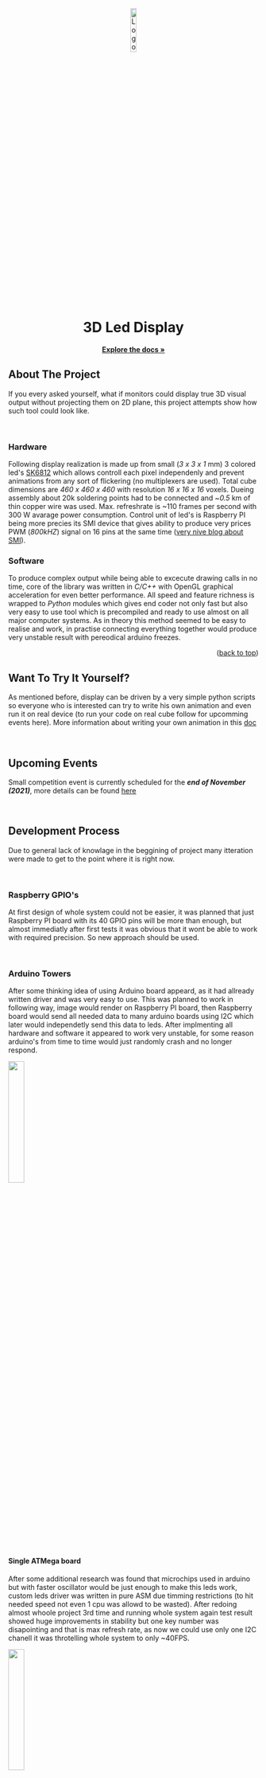 <div id="top"></div>

<div align="center">
    <img src="https://trycubic.com/img/black_circle_logo.svg" alt="Logo" width="15%" height="15%">
    <h1 align="center">3D Led Display</h1>
    <p align="center">
        <a href="https://doc.trycubic.com/"><strong>Explore the docs »</strong></a>
        <br/>
    </p>
</div>

## About The Project

If you every asked yourself, what if monitors could display true 3D visual output without projecting them on 2D plane, this project attempts show how such tool could look like.

<br/>

### Hardware

Following display realization is made up from small (_3 x 3 x 1_ mm) 3 colored led's [SK6812](https://cdn-shop.adafruit.com/product-files/1138/SK6812+LED+datasheet+.pdf) which allows controll each pixel independenly and prevent animations from any sort of flickering (no multiplexers are used). Total cube dimensions are _460 x 460 x 460_ with resolution _16 x 16 x 16_ voxels. Dueing assembly about 20k soldering points had to be connected and ~_0.5_ km of thin copper wire was used. Max. refreshrate is ~110 frames per second with 300 W avarage power consumption. Control unit of led's is Raspberry PI being more precies its SMI device that gives ability to produce very prices PWM (_800kHZ_) signal on 16 pins at the same time ([very nive blog about SMI](https://iosoft.blog/2020/07/16/raspberry-pi-smi/)).

### Software

To produce complex output while being able to excecute drawing calls in no time, core of the library was written in _C/C++_ with OpenGL graphical acceleration for even better performance. All speed and feature richness is wrapped to _Python_ modules which gives end coder not only fast but also very easy to use tool which is precompiled and ready to use almost on all major computer systems. As in theory this method seemed to be easy to realise and work, in practise connecting everything together would produce very unstable result with pereodical arduino freezes.

<p align="right">(<a href="#top">back to top</a>)</p>

## Want To Try It Yourself?

As mentioned before, display can be driven by a very simple python scripts so everyone who is interested can try to write his own animation and even run it on real device (to run your code on real cube follow for upcomming events here). More information about writing your own animation in this [doc](https://doc.trycubic.com/)

<br/>

## Upcoming Events

Small competition event is currently scheduled for the _**end of November (2021)**_, more details can be found [here](https:://google.com)

<br/>

## Development Process

Due to general lack of knowlage in the beggining of project many itteration were made to get to the point where it is right now.

<br/>

### Raspberry GPIO's

At first design of whole system could not be easier, it was planned that just Raspberry PI board with its 40 GPIO pins will be more than enough, but almost immediatly after first tests it was obvious that it wont be able to work with required precision. So new approach should be used.

<br/>

### Arduino Towers

After some thinking idea of using Arduino board appeard, as it had allready written driver and was very easy to use. This was planned to work in following way, image would render on Raspberry PI board, then Raspberry board would send all needed data to many arduino boards using I2C which later would independetly send this data to leds. After implmenting all hardware and software it appeared to work very unstable, for some reason arduino's from time to time would just randomly crash and no longer respond.

<img src="https://i.ibb.co/x6Vr3jY/photo-2021-11-15-17-24-06.jpg" width="25%">

<br/>

#### Single ATMega board

After some additional research was found that microchips used in arduino but with faster oscillator would be just enough to make this leds work, custom leds driver was written in pure ASM due timming restrictions (to hit needed speed not even 1 cpu was allowd to be wasted). After redoing almost whoole project 3rd time and running whole system again test result showed huge improvements in stability but one key number was disapointing and that is max refresh rate, as now we could use only one I2C chanell it was throtelling whole system to only ~40FPS.

<img src="https://i.ibb.co/bQP177J/photo-2021-11-15-17-24-06-2.jpg" width="25%">

### Raspberry SMI

As potential max refrash rate could be >100 per second, another solution had to be developed, after long time span of researching different approaches, this [article about Raspberry PI SMI perephiral](https://iosoft.blog/2020/07/16/raspberry-pi-smi/) was discovered. Mentioned SMI device allows to write big amount of data with high precision on 16 GPIO's at the same time directly from Raspberry borad, so everythink had to be re-done 4th time, simple PCB with level shifter and some indecational lights was designed and tested. This appered to work as excpected.

<img src="https://i.ibb.co/bJzXKJt/photo-2021-11-19-16-39-26.jpg" width="25%">

<p align="right">(<a href="#top">back to top</a>)</p>

## Contributions

- Dmitry Kaidalov - help with soldering and general design tips
- Anna Kacane - logo design
- Anastasija Sirotkina - help with soldering
- Tom Kaidalov - help with resin works

## Contact

demid.kaidalov@gmail.com

## License

Distributed under the MIT License. See `LICENSE.md` for more information.

<p align="right">(<a href="#top">back to top</a>)</p>

